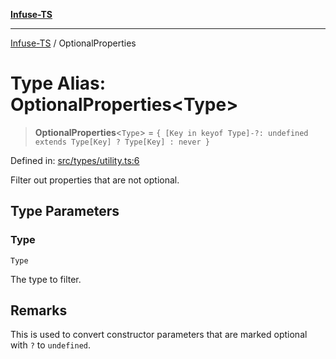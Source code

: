 [**Infuse-TS**](../README.md)

***

[Infuse-TS](../README.md) / OptionalProperties

# Type Alias: OptionalProperties\<Type\>

> **OptionalProperties**\<`Type`\> = `{ [Key in keyof Type]-?: undefined extends Type[Key] ? Type[Key] : never }`

Defined in: [src/types/utility.ts:6](https://github.com/D-Kay6/Infuse-TS/blob/62073e25b5ddbed6e970ac28f7ccfdc3169d3eec/src/types/utility.ts#L6)

Filter out properties that are not optional.

## Type Parameters

### Type

`Type`

The type to filter.

## Remarks

This is used to convert constructor parameters that are marked optional with `?` to `undefined`.
